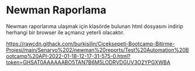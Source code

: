 # Newman Raporlama

Newman raporlarıma ulaşmak için klasörde bulunan html dosyasını indirip herhangi bir browser ile açmanız yeterli olacaktır.

https://rawcdn.githack.com/burkisilin/Ciceksepeti-Bootcamp-Bitirme-Projesi/main/Senaryo%202/newman%20reports/Test%20Automation%20Bootcamp%20API-2022-01-18-12-17-31-575-0.html?token=GHSAT0AAAAAABO5TAN7B6M5LODRVDGUV3O2YPGXWBA
